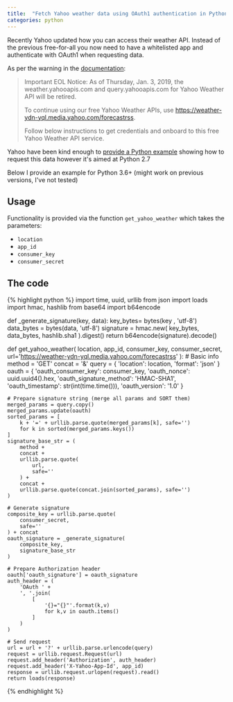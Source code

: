```yaml
---
title:  "Fetch Yahoo weather data using OAuth1 authentication in Python 3"
categories: python
---
```


Recently Yahoo updated how you can access their weather API. Instead of the
previous free-for-all you now need to have a whitelisted app and authenticate
with OAuth1 when requesting data.

As per the warning in the [documentation](https://developer.yahoo.com/weather/):

> Important EOL Notice: As of Thursday, Jan. 3, 2019, the weather.yahooapis.com
> and query.yahooapis.com for Yahoo Weather API will be retired. 
>
> To continue using our free Yahoo Weather APIs, use 
> https://weather-ydn-yql.media.yahoo.com/forecastrss.
>
> Follow below instructions to get credentials and onboard to this free Yahoo
> Weather API service.

Yahoo have been kind enough to [provide a Python example](https://developer.yahoo.com/weather/documentation.html#oauth-python)
showing how to request this data however it's aimed at Python 2.7

Below I provide an example for Python 3.6+ (might work on previous versions, I've not tested)

## Usage

Functionality is provided via the function `get_yahoo_weather` which takes the parameters:
 - `location`
 - `app_id`
 - `consumer_key`
 - `consumer_secret`

## The code

{% highlight python %}
import time, uuid, urllib
from json import loads
import hmac, hashlib
from base64 import b64encode


def _generate_signature(key, data):
    key_bytes= bytes(key , 'utf-8')
    data_bytes = bytes(data, 'utf-8') 
    signature =  hmac.new(
        key_bytes,
        data_bytes,
        hashlib.sha1
    ).digest()
    return b64encode(signature).decode()


def get_yahoo_weather(
    location,
    app_id,
    consumer_key,
    consumer_secret,
    url='https://weather-ydn-yql.media.yahoo.com/forecastrss'
):
    # Basic info
    method = 'GET'
    concat = '&'
    query = {
        'location': location,
        'format': 'json'
    }
    oauth = {
        'oauth_consumer_key': consumer_key,
        'oauth_nonce': uuid.uuid4().hex,
        'oauth_signature_method': 'HMAC-SHA1',
        'oauth_timestamp': str(int(time.time())),
        'oauth_version': '1.0'
    }

    # Prepare signature string (merge all params and SORT them)
    merged_params = query.copy()
    merged_params.update(oauth)
    sorted_params = [
        k + '=' + urllib.parse.quote(merged_params[k], safe='')
        for k in sorted(merged_params.keys())
    ]
    signature_base_str = (
        method + 
        concat + 
        urllib.parse.quote(
            url,
            safe=''
        ) +
        concat + 
        urllib.parse.quote(concat.join(sorted_params), safe='')
    )

    # Generate signature
    composite_key = urllib.parse.quote(
        consumer_secret,
        safe=''
    ) + concat
    oauth_signature = _generate_signature(
        composite_key,
        signature_base_str
    )

    # Prepare Authorization header
    oauth['oauth_signature'] = oauth_signature
    auth_header = (
        'OAuth ' + 
        ', '.join(
            [
                '{}="{}"'.format(k,v) 
                for k,v in oauth.items()
            ]
        )
    )

    # Send request
    url = url + '?' + urllib.parse.urlencode(query)
    request = urllib.request.Request(url)
    request.add_header('Authorization', auth_header)
    request.add_header('X-Yahoo-App-Id', app_id)
    response = urllib.request.urlopen(request).read()
    return loads(response)

{% endhighlight %}
